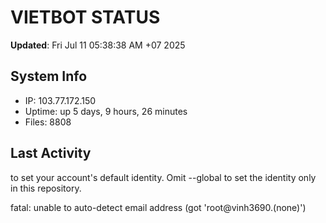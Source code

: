 # VIETBOT STATUS
**Updated**: Fri Jul 11 05:38:38 AM +07 2025

## System Info
- IP: 103.77.172.150
- Uptime: up 5 days, 9 hours, 26 minutes
- Files: 8808

## Last Activity

to set your account's default identity.
Omit --global to set the identity only in this repository.

fatal: unable to auto-detect email address (got 'root@vinh3690.(none)')
